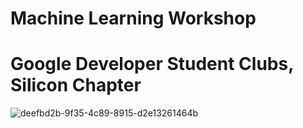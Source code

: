 # Machine Learning Workshop
# Google Developer Student Clubs, Silicon Chapter
![deefbd2b-9f35-4c89-8915-d2e13261464b](https://github.com/ansuman23/MLWorkshop/assets/131350928/34b8efd9-1b7b-4f94-a9c6-171ea1ef8946)

